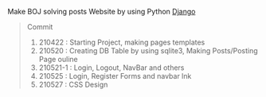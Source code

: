 Make BOJ solving posts Website by using Python [Django](https://www.djangoproject.com/)

> Commit
> 1. 210422 : Starting Project, making pages templates
> 2. 210520 : Creating DB Table by using sqlite3, Making Posts/Posting Page ouline
> 3. 210521-1 : Login, Logout, NavBar and others
> 4. 210525 : Login, Register Forms and navbar lnk
> 5. 210527 : CSS Design